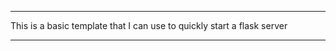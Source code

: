 --------------------

This is a basic template that I can use to quickly start a flask server

--------------------